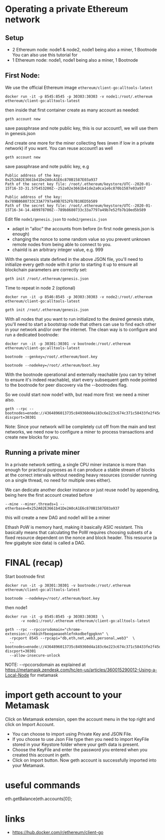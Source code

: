 # Operating a private Ethereum network

## Setup
* 2 Ethereum node: node1 & node2, node1 being also a miner, 1 Bootnode
You can also use this tutorial for
* 1 Ethereum node: node1, node1 being also a miner, 1 Bootnode

## First Node:
We use the official Ethereum image `ethereum/client-go:alltools-latest`
```
docker run -it -p 8545:8545 -p 30303:30303 -v node1:/root/.ethereum ethereum/client-go:alltools-latest
```
then inside that first container create as many account as needed:
```
geth account new
```
save passphrase and note public key, this is our account1, we will use them in genesis.json

And create one more for the miner collecting fees (even if low in a private network) if you want. You can reuse account1 as well
```
geth account new
```
save passphrase and note public key, e.g
```
Public address of the key:   0x252A02E3661b41De2A0cA1E6c870B1587E03a937
Path of the secret key file: /root/.ethereum/keystore/UTC--2020-01-15T16-33-31.575453200Z--252a02e3661b41de2a0ca1e6c870b1587e03a937

Public address of the key:   0x789B8680733C33A7797a49B7E52Fb7B10ED5b589
Path of the secret key file: /root/.ethereum/keystore/UTC--2020-01-15T16-34-14.489978700Z--789b8680733c33a7797a49b7e52fb7b10ed5b589
```

Edit file `node1/genesis.json` to `node2/genesis.json`

* adapt in "alloc" the accounts from before (in first node genesis.json is enough)
* changing the nonce to some random value so you prevent unknown remote nodes from being able to connect to you.
* chainId is an arbitrary integer value, e.g. 999

With the genesis state defined in the above JSON file, 
you'll need to initialize every geth node with it prior 
to starting it up to ensure all blockchain parameters
are correctly set:

```
geth init /root/.ethereum/genesis.json
```

Time to repeat in node 2 (optional)

```
docker run -it -p 8546:8545 -p 30303:30303 -v node2:/root/.ethereum ethereum/client-go:alltools-latest

geth init /root/.ethereum/genesis.json
```

With all nodes that you want to run initialized to the 
desired genesis state, you'll need to start a bootstrap 
node that others can use to find each other in your 
network and/or over the internet. The clean way is 
to configure and run a dedicated bootnode:

```
docker run -it -p 30301:30301 -v bootnode:/root/.ethereum ethereum/client-go:alltools-latest

bootnode --genkey=/root/.ethereum/boot.key

bootnode --nodekey=/root/.ethereum/boot.key
```

With the bootnode operational and externally reachable (you can try telnet <ip> <port> to ensure 
it's indeed reachable), start every subsequent geth node pointed to the bootnode for 
peer discovery via the --bootnodes flag. 

So we could start now node1 with, but read more first: we need a miner also.
```
geth --rpc --bootnodes=enode://4364896013735c849360d4a183c6e223c674c371c58433fe2f45da43e07e4fc506941fe24e81daf36e5ad0a848cb73879a0d240b4f94d910e86746b00ad92d69@127.0.0.1:0?discport=30301
```

Note: Since your network will be completely cut off from the main and test networks, 
we need now to configure a miner to process transactions and create new blocks for you.

## Running a private miner

In a private network setting, a single CPU miner instance 
is more than enough for practical purposes as it can produce a stable stream of blocks 
at the correct intervals without needing heavy resources (consider running on a single thread, 
no need for multiple ones either). 

We can dedicate another docker instance or just reuse node1 by appending, being here the first account created before

```
--mine --miner.threads=1 --etherbase=0x252A02E3661b41De2A0cA1E6c870B1587E03a937
```

this will create a new DAG and node1 will be a miner

Ethash PoW is memory hard, making it basically ASIC resistant. This basically means that calculating
the PoW requires choosing subsets of a fixed resource dependent on the nonce and block header. 
This resource (a few gigabyte size data) is called a DAG. 

# FINAL (recap)
Start bootnode first
```
docker run -it -p 30301:30301 -v bootnode:/root/.ethereum ethereum/client-go:alltools-latest

bootnode --nodekey=/root/.ethereum/boot.key
```

then node1

```
docker run -it -p 8545:8545 -p 30303:30303  \
       -v node1:/root/.ethereum ethereum/client-go:alltools-latest

geth --rpc --rpccorsdomain="chrome-extension://nkbihfbeogaeaoehlefnkodbefgpgknn" \
  -rpcport 8545 --rpcapi="db,eth,net,web3,personal,web3"  \
  --bootnodes=enode://4364896013735c849360d4a183c6e223c674c371c58433fe2f45da43e07e4fc506941fe24e81daf36e5ad0a848cb73879a0d240b4f94d910e86746b00ad92d69@127.0.0.1:0?discport=30301 
  --allow-insecure-unlock 
```
NOTE: --rpccorsdomain as explained at https://metamask.zendesk.com/hc/en-us/articles/360015290012-Using-a-Local-Node for metamask


# import geth account to your Metamask
Click on Metamask extension, open the account menu in the top right and click on Import Account.

* You can choose to import using Private Key and JSON File.
* If you choose to use Json File type then you need to import KeyFile stored in your 
   Keystore folder where your geth data is present.
* Choose the KeyFile and enter the password you entered when you created this account in geth.
* Click on Import button.
Now geth account is successfully imported into your Metamask.

# useful commands

eth.getBalance(eth.accounts[0]);

# links
* https://hub.docker.com/r/ethereum/client-go
